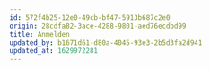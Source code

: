 ```yaml
---
id: 572f4b25-12e0-49cb-bf47-5913b687c2e0
origin: 28cdfa82-3ace-4288-9801-aed76ecdbd99
title: Anmelden
updated_by: b1671d61-d80a-4045-93e3-2b5d3fa2d941
updated_at: 1629972281
---
```


